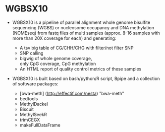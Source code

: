 # WGBSX10

* WGBSX10 is a pipeline of parallel alignment whole genome bisulfite sequencing (WGBS) or nucleosome occupancy and DNA methylation (NOMEseq) from fastq files of multi samples (approx. 8-16 samples with more than 20X coverage for each) and generating:
  * A tsv big table of CG/CHH/CHG with filter/not filter SNP
  * SNP calling
  * bigwig of whole genome coverage, only CpG coverage, CpG methylation
  * An HTML report of quality control metrics 
of these samples

* WGBSX10 is built based on bash/python/R script, Bpipe and a collection of software packages:
  * [bwa-meth] (http://effectif.com/nesta) "bwa-meth"
  * bedtools
  * MethylDackel
  * Biscuit
  * MethylSeekR
  * trimCEGX
  * makeFullDataFrame
